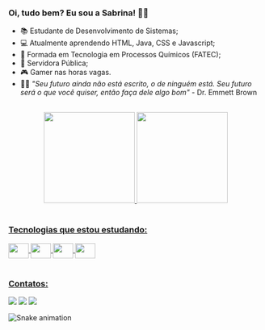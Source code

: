 ### Oi, tudo bem? Eu sou a Sabrina! 🙋‍♀️

- 📚 Estudante de Desenvolvimento de Sistemas;
- 💻 Atualmente aprendendo HTML, Java, CSS e Javascript;
- 🧪 Formada em Tecnologia em Processos Químicos (FATEC);
- 💼 Servidora Pública;
- 🎮 Gamer nas horas vagas.
- 👨‍🔬 <em> "Seu futuro ainda não está escrito, o de ninguém está. Seu futuro será o que você quiser, então faça dele algo bom" </em> - Dr. Emmett Brown<br><br>


<div align="center">
  <a href="https://github.com/SabrinaLima94">
  <img height="180em" src="https://github-readme-stats.vercel.app/api?username=SabrinaLima94&show_icons=true&theme=bear&include_all_commits=true&count_private=true"/>
  <img height="180em" src="https://github-readme-stats.vercel.app/api/top-langs/?username=SabrinaLima94&layout=compact&langs_count=7&theme=bear"/>
</div>

<div style="display: inline_block"><br>
<h3>Tecnologias que estou estudando:</h3> 
<img align="center" height="30" width="40" src="https://cdn.jsdelivr.net/gh/devicons/devicon/icons/html5/html5-original-wordmark.svg" />
<img align="center" height="30" width="40" src="https://cdn.jsdelivr.net/gh/devicons/devicon/icons/css3/css3-original-wordmark.svg" />
<img align="center" height="30" width="40" src="https://cdn.jsdelivr.net/gh/devicons/devicon/icons/java/java-original-wordmark.svg" />
<img align="center" height="30" width="40" src="https://cdn.jsdelivr.net/gh/devicons/devicon/icons/javascript/javascript-original.svg" />
</div>

<div style="display: inline_block"><br>
<h3>Contatos:</h3>
<div>
<a href="https://instagram.com/sabrinadefontes" target="_blank"><img src="https://img.shields.io/badge/-Instagram-%23E4405F?style=for-the-badge&logo=instagram&logoColor=white" target="_blank"></a>
<a href = "sabrinadefontes@gmail.com"><img src="https://img.shields.io/badge/Gmail-D14836?style=for-the-badge&logo=gmail&logoColor=white" target="_blank"></a>
<a href="https://www.linkedin.com/in/sabrinadefontes" target="_blank"><img src="https://img.shields.io/badge/-LinkedIn-%230077B5?style=for-the-badge&logo=linkedin&logoColor=white" target="_blank"></a>   
</div>

![Snake animation](https://github.com/monicaquintal/SabrinaLima94/blob/output/github-contribution-grid-snake.svg)
